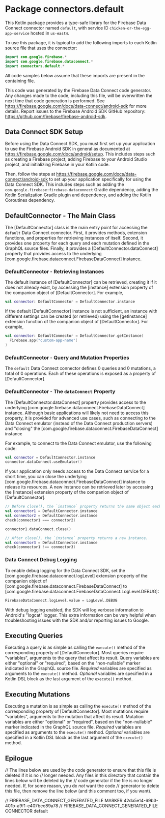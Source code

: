 # Package connectors.default

This Kotlin package provides a type-safe library
for the Firebase Data Connect connector named `default`,
with service ID `chicken-or-the-egg-app-service`
hosted in `us-east4`.

To use this package, it is typical to add the following imports
to each Kotlin source file that uses the connector:

```kotlin
import com.google.firebase.*
import com.google.firebase.dataconnect.*
import connectors.default.*
```

All code samples below assume that these imports are present
in the containing file.

This code was generated by the Firebase Data Connect code generator.
Any changes made to the code, including this file, will be overwritten
the next time that code generation is performed.
See <https://firebase.google.com/docs/data-connect/android-sdk>
for more details.
Report issues to the Firebase Android SDK GitHub repository:
<https://github.com/firebase/firebase-android-sdk>.

## Data Connect SDK Setup

Before using the Data Connect SDK, you must first set up your application
to use the Firebase Android SDK in general as documented at
<https://firebase.google.com/docs/android/setup>.
This includes steps such as creating a Firebase project,
adding Firebase to your Android Studio project,
and initializing Firebase in your Kotlin code.

Then, follow the steps at
<https://firebase.google.com/docs/data-connect/android-sdk>
to set up your application specifically for using the Data Connect SDK.
This includes steps such as
adding the `com.google.firebase:firebase-dataconnect` Gradle dependency,
adding the Kotlin Serialization Gradle plugin and dependency,
and adding the Kotlin Coroutines dependency.

## DefaultConnector - The Main Class

The [DefaultConnector] class is the main entry point
for accessing the `default` Data Connect connector.
First, it provides methods, extension functions, and properties for retrieving
instances of itself.
Second, it provides one property for each query and each mutation
defined in the GraphQL source files.
Finally, it provides a [DefaultConnector.dataConnect] property
that provides access to the underlying
[com.google.firebase.dataconnect.FirebaseDataConnect] instance.

### DefaultConnector - Retrieving Instances

The default instance of [DefaultConnector] can be retrieved,
creating it if it does not already exist, by accessing the [instance] extension
property of the companion object of [DefaultConnector].
For example,

```kotlin
val connector: DefaultConnector = DefaultConnector.instance
```

If the default [DefaultConnector] instance is not sufficient,
an instance with different settings can be created (or retrieved) using the
[getInstance] extension function of the companion object of
[DefaultConnector].
For example,

```kotlin
val connector: DefaultConnector = DefaultConnector.getInstance(
  Firebase.app("custom-app-name")
)
```

### DefaultConnector - Query and Mutation Properties

The `default` Data Connect connector defines
0 queries and
0 mutations,
a total of 0 operations.
Each of these operations is exposed
as a property of [DefaultConnector].




### DefaultConnector - The `dataConnect` Property

The [DefaultConnector.dataConnect] property
provides access to the underlying
[com.google.firebase.dataconnect.FirebaseDataConnect] instance.
Although basic applications will likely not need to access this property,
it is provided for advanced use cases,
such as connecting to the Data Connect emulator
(instead of the Data Connect production servers)
and "closing" the
[com.google.firebase.dataconnect.FirebaseDataConnect] instance

For example, to connect to the Data Connect emulator,
use the following code:

```kotlin
val connector = DefaultConnector.instance
connector.dataConnect.useEmulator()
```

If your application only needs access to the Data Connect service for a short
time, you can close the underlying
[com.google.firebase.dataconnect.FirebaseDataConnect] instance
to release its resources. A new instance can be retrieved later by
accessing the [instance] extension property of the companion object of
[DefaultConnector].

```kotlin
// Before close(), the `instance` property returns the same object each time.
val connector1 = DefaultConnector.instance
val connector2 = DefaultConnector.instance
check(connector1 === connector2)

connector1.dataConnect.close()

// After close(), the `instance` property returns a new instance.
val connector3 = DefaultConnector.instance
check(connector1 !== connector3)
```

### Data Connect Debug Logging

To enable debug logging for the Data Connect SDK,
set the [com.google.firebase.dataconnect.logLevel]
extension property of the companion object of
[com.google.firebase.dataconnect.FirebaseDataConnect] to
[com.google.firebase.dataconnect.FirebaseDataConnect.LogLevel.DEBUG]:

```Kotlin
FirebaseDataConnect.logLevel.value = LogLevel.DEBUG
```

With debug logging enabled,
the SDK will log verbose information to Android's "logcat" logger.
This extra information can be very helpful when troubleshooting
issues with the SDK and/or reporting issues to Google.

## Executing Queries

Executing a query is as simple as calling the `execute()` method
of the corresponding property of [DefaultConnector].
Most queries require "variables",
arguments to the query that affect its result.
Query variables are either "optional" or "required",
based on the "non-nullable" marker indicated in the GraphQL source file.
_Required_ variables are specified as arguments to the `execute()` method.
_Optional_ variables are specified in a Kotlin DSL block as the
last argument of the `execute()` method.







## Executing Mutations

Executing a mutation is as simple as calling the `execute()` method
of the corresponding property of [DefaultConnector].
Most mutations require "variables",
arguments to the mutation that affect its result.
Mutation variables are either "optional" or "required",
based on the "non-nullable" marker indicated in the GraphQL source file.
_Required_ variables are specified as arguments to the `execute()` method.
_Optional_ variables are specified in a Kotlin DSL block as the
last argument of the `execute()` method.







## Epilogue

// The lines below are used by the code generator to ensure that this file is deleted if it is no
// longer needed. Any files in this directory that contain the lines below will be deleted by the
// code generator if the file is no longer needed. If, for some reason, you do _not_ want the code
// generator to delete this file, then remove the line below (and this comment too, if you want).

// FIREBASE_DATA_CONNECT_GENERATED_FILE MARKER 42da5e14-69b3-401b-a9f1-e407bee89a78
// FIREBASE_DATA_CONNECT_GENERATED_FILE CONNECTOR default
